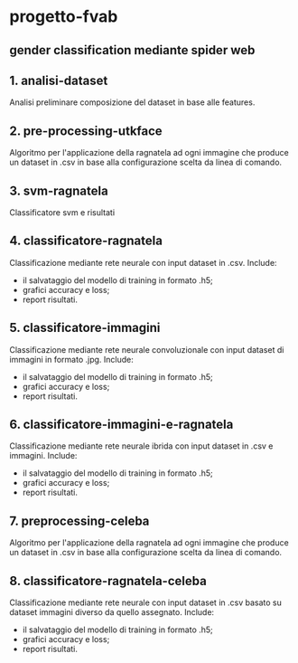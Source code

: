 # progetto-fvab
## gender classification mediante spider web

## 1. analisi-dataset

Analisi preliminare composizione del dataset in base alle features.

## 2. pre-processing-utkface

Algoritmo per l'applicazione della ragnatela ad ogni immagine che produce un dataset in .csv in base alla configurazione scelta da linea di comando.

## 3. svm-ragnatela

Classificatore svm e risultati

## 4. classificatore-ragnatela

Classificazione mediante rete neurale con input dataset in .csv. Include:
* il salvataggio del modello di training in formato .h5;
* grafici accuracy e loss;
* report risultati.

## 5. classificatore-immagini

Classificazione mediante rete neurale convoluzionale con input dataset di immagini in formato .jpg. Include:
* il salvataggio del modello di training in formato .h5;
* grafici accuracy e loss;
* report risultati.

## 6. classificatore-immagini-e-ragnatela

Classificazione mediante rete neurale ibrida con input dataset in .csv e immagini. Include:
* il salvataggio del modello di training in formato .h5;
* grafici accuracy e loss;
* report risultati.

## 7. preprocessing-celeba

Algoritmo per l'applicazione della ragnatela ad ogni immagine che produce un dataset in .csv in base alla configurazione scelta da linea di comando.

## 8. classificatore-ragnatela-celeba

Classificazione mediante rete neurale con input dataset in .csv basato su dataset immagini diverso da quello assegnato. Include:
* il salvataggio del modello di training in formato .h5;
* grafici accuracy e loss;
* report risultati.
